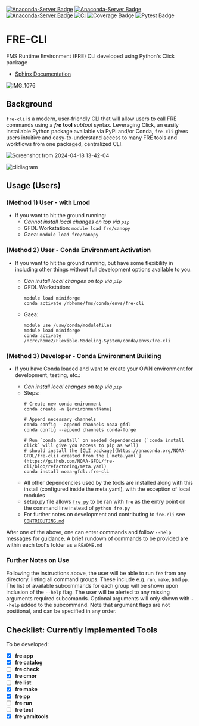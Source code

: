<!-- from https://anaconda.org/NOAA-GFDL/fre-cli/badges -->
[![Anaconda-Server Badge](https://anaconda.org/noaa-gfdl/fre-cli/badges/version.svg)](https://anaconda.org/noaa-gfdl/fre-cli)
[![Anaconda-Server Badge](https://anaconda.org/noaa-gfdl/fre-cli/badges/latest_release_date.svg)](https://anaconda.org/noaa-gfdl/fre-cli)
[![Anaconda-Server Badge](https://anaconda.org/noaa-gfdl/fre-cli/badges/latest_release_relative_date.svg)](https://anaconda.org/noaa-gfdl/fre-cli)
[![CI](https://github.com/NOAA-GFDL/fre-cli/workflows/publish_conda/badge.svg)](https://github.com/NOAA-GFDL/fre-cli/actions?query=workflow%3Apublish_conda+branch%3Amain++)
![Coverage Badge](https://noaa-gfdl.github.io/fre-cli/_images/cov_badge.svg)
![Pytest Badge](https://noaa-gfdl.github.io/fre-cli/_images/pytest_badge.svg)

# **FRE-CLI**

FMS Runtime Environment (FRE) CLI developed using Python's Click package

* [Sphinx Documentation](https://noaa-gfdl.github.io/fre-cli/index.html)
<!--* ... internal doc, should remove, if anything...
[Project Outline](https://docs.google.com/document/d/19Uc01IPuuIuMtOyAvxXj9Mn6Ivc5Ql6NZ-Q6I8YowRI/edit?usp=sharing) -->

![IMG_1076](https://github.com/NOAA-GFDL/fre-cli/assets/98476720/817cabe1-6e3b-4210-9874-b13f601265d6)

## **Background**
`fre-cli` is a modern, user-friendly CLI that will allow users to call FRE commands using a **_fre_** **tool** _subtool_ syntax. Leveraging Click, an easily installable Python package available via PyPI and/or Conda, `fre-cli` gives users intuitive and easy-to-understand access to many FRE tools and workflows from one packaged, centralized CLI.

![Screenshot from 2024-04-18 13-42-04](https://github.com/NOAA-GFDL/fre-cli/assets/98476720/43c028a6-4e6a-42fe-8bec-008b6758ea9b)

![clidiagram](https://github.com/NOAA-GFDL/fre-cli/assets/98476720/04cd8ce1-dec8-457f-b8b7-544275e04f46)

## **Usage (Users)**

### (Method 1) User - with Lmod

* If you want to hit the ground running:
    - _Cannot install local changes on top via `pip`_
    - GFDL Workstation: `module load fre/canopy`
    - Gaea: `module load fre/canopy`
    
### (Method 2) User - Conda Environment Activation
* If you want to hit the ground running, but have some flexibility in including other things without full development options available to you:

    - _Can install local changes on top via `pip`_
    - GFDL Workstation:
        ```
        module load miniforge
        conda activate /nbhome/fms/conda/envs/fre-cli
        ```
    - Gaea:
        ```
        module use /usw/conda/modulefiles
        module load miniforge
        conda activate /ncrc/home2/Flexible.Modeling.System/conda/envs/fre-cli
        ```

### (Method 3) Developer - Conda Environment Building
* If you have Conda loaded and want to create your OWN environment for development, testing, etc.:

    - _Can install local changes on top via `pip`_
    - Steps:
        ```
        # Create new conda enironment
        conda create -n [environmentName]

        # Append necessary channels
        conda config --append channels noaa-gfdl
        conda config --append channels conda-forge

        # Run `conda install` on needed dependencies (`conda install click` will give you access to pip as well)
        # should install the [CLI package](https://anaconda.org/NOAA-GFDL/fre-cli) created from the [`meta.yaml`](https://github.com/NOAA-GFDL/fre-cli/blob/refactoring/meta.yaml)
        conda install noaa-gfdl::fre-cli         
        ```
    - All other dependencies used by the tools are installed along with this install (configured inside the meta.yaml), with the exception of local modules
    - setup.py file allows [`fre.py`](https://github.com/NOAA-GFDL/fre-cli/blob/main/fre/fre.py) to be ran with `fre` as the entry point on the command line instead of `python fre.py`
    - For further notes on development and contributing to `fre-cli` see [`CONTRIBUTING.md`](https://github.com/NOAA-GFDL/fre-cli/blob/main/CONTRIBUTING.md)

After one of the above, one can enter commands and follow `--help` messages for guidance. A brief rundown of commands to be provided are within each tool's folder as a `README.md`

### Further Notes on Use
Following the instructions above, the user will be able to run `fre` from any directory, listing all command groups. These include e.g. `run`, `make`, and `pp`. The list of available subcommands for each group will be shown upon inclusion of the `--help` flag. The user will be alerted to any missing arguments required subcomands. Optional arguments will only shown with `--help` added to the subcommand. Note that argument flags are not positional, and can be specified in any order. 

## **Checklist: Currently Implemented Tools**

To be developed:

- [x]  **fre app**
- [x]  **fre catalog**
- [ ]  **fre check**
- [x]  **fre cmor**
- [ ]  **fre list**
- [x]  **fre make**
- [x]  **fre pp**
- [ ]  **fre run**
- [ ]  **fre test**
- [x]  **fre yamltools**
